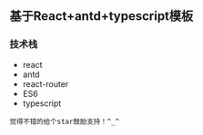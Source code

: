 ## 基于React+antd+typescript模板


### 技术栈

 - react
 - antd
 - react-router
 - ES6
 - typescript


 `觉得不错的给个star鼓励支持！^_^`